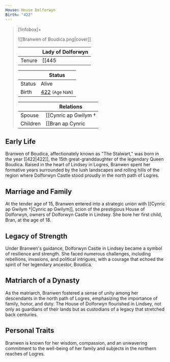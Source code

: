 ```yaml
---
House: House Dolforwyn
Birth: "422"
---
```


> [!infobox]+
> 
> ![[Branwen of Boudica.png|cover]]
> 
> || Lady of Dolforwyn    |
> | ---- | ---- |
> |Tenure|[[445|445]] - [[479|479]]|
> 
> || Status   |
> | ---- | ---- |
> |Status| Alive|
> |Birth| [422](422) <small>(Age NaN)</small> |
>
> || Relations   |
> | ---- | ---- |
> | Spouse | [[Cynric ap Gwilym †|Cynric ap Gwilym †]] <small>([[440|440]])</small> |
> | Children| [[Bran ap Cynric|Bran ap Cynric]], [[Elowen ferch Branwen †|Elowen ferch Branwen †]], [[Gwilym ap Cynric|Gwilym ap Cynric]] |

## Early Life

Branwen of Boudica, affectionately known as "The Stalwart," was born in the year [[422|422]], the 15th great-granddaughter of the legendary Queen Boudica. Raised in the heart of Lindsey in Logres, Branwen spent her formative years surrounded by the lush landscapes and rolling hills of the region where Dolforwyn Castle stood proudly in the north path of Logres.

## Marriage and Family

At the tender age of 15, Branwen entered into a strategic union with [[Cynric ap Gwilym †|Cynric ap Gwilym]], scion of the prestigious House of Dolforwyn, owners of Dolforwyn Castle in Lindsey. She bore her first child, Bran, at the age of 18.

## Legacy of Strength

Under Branwen's guidance, Dolforwyn Castle in Lindsey became a symbol of resilience and strength. She faced numerous challenges, including rebellions, invasions, and political intrigues, with a courage that echoed the spirit of her legendary ancestor, Boudica.

## Matriarch of a Dynasty
As the matriarch, Branwen fostered a sense of unity among her descendants in the north path of Logres, emphasizing the importance of family, honor, and duty. The House of Dolforwyn flourished in Lindsey, not only as guardians of their lands but as custodians of a legacy that stretched back centuries.

## Personal Traits
Branwen is known for her wisdom, compassion, and an unwavering commitment to the well-being of her family and subjects in the northern reaches of Logres.